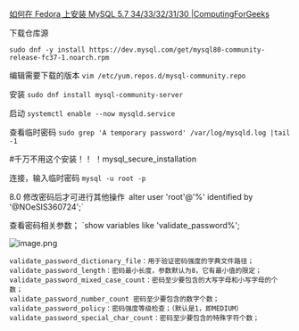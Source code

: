 [如何在 Fedora 上安装 MySQL 5.7 34/33/32/31/30 |ComputingForGeeks](https://computingforgeeks.com/how-to-install-mysql-5-7-on-fedora/)


下载仓库源

`sudo dnf -y install https://dev.mysql.com/get/mysql80-community-release-fc37-1.noarch.rpm`

编辑需要下载的版本
`vim /etc/yum.repos.d/mysql-community.repo`

安装
`sudo dnf install mysql-community-server`

启动
`systemctl enable --now mysqld.service`

查看临时密码
`sudo grep 'A temporary password' /var/log/mysqld.log |tail -1`

\#千万不用这个安装！！
！mysql_secure_installation

连接，输入临时密码
`mysql -u root -p`

8.0 修改密码后才可进行其他操作`
`alter user 'root'@'%' identified by '@NOeSIS360724';`

查看密码相关参数；
`show variables like 'validate_password%';

![image.png](https://cdn.jsdelivr.net/gh/narugakuru/images/img/20230224161745.png)
```
validate_password_dictionary_file：用于验证密码强度的字典文件路径；
validate_password_length：密码最小长度，参数默认为8，它有最小值的限定；
validate_password_mixed_case_count：密码至少要包含的大写字母和小写字母的个数；
validate_password_number_count 密码至少要包含的数字个数；
validate_password_policy：密码强度等级检查；（默认是1，即MEDIUM）
validate_password_special_char_count：密码至少要包含的特殊字符个数；
```
